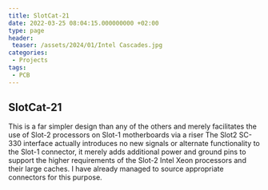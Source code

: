 ```yaml
---
title: SlotCat-21
date: 2022-03-25 08:04:15.000000000 +02:00
type: page
header:
 teaser: /assets/2024/01/Intel Cascades.jpg
categories: 
 - Projects
tags: 
 - PCB
---
```


SlotCat-21
----------

This is a far simpler design than any of the others and merely facilitates the use of Slot-2 processors on Slot-1 motherboards via a riser The Slot2 SC-330 interface actually introduces no new signals or alternate functionality to the Slot-1 connector, it merely adds additional power and ground pins to support the higher requirements of the Slot-2 Intel Xeon processors and their large caches. I have already managed to source appropriate connectors for this purpose.
